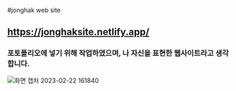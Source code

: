 #jonghak web site

## https://jonghaksite.netlify.app/


### 포토폴리오에 넣기 위해 작업하였으며, 나 자신을 표현한 웹사이트라고 생각합니다.

![화면 캡처 2023-02-22 161840](https://user-images.githubusercontent.com/120706149/220550120-d16005f5-079d-47da-8fa9-55250890c2c8.png)
